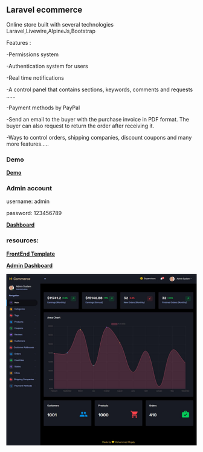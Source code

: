 ## Laravel ecommerce

Online store built with several technologies Laravel,Livewire,AlpineJs,Bootstrap

Features :

-Permissions system

-Authentication system for users

-Real time notifications

-A control panel that contains sections, keywords, comments and requests ......

-Payment methods by PayPal

-Send an email to the buyer with the purchase invoice in PDF format. The buyer can also request to return the order after receiving it.

-Ways to control orders, shipping companies, discount coupons and many more features.....

### Demo

**[Demo](https://mcommerce.mohammedmojaly.me)**

### Admin account

username: admin

password: 123456789

**[Dashboard](https://mcommerce.mohammedmojaly.me/admin/login)**

### resources:

**[FrontEnd Template](https://bootstrapious.com/p/boutique-bootstrap-e-commerce-template)**

**[Admin Dashboard](https://github.com/BootstrapDash/corona-free-dark-bootstrap-admin-template)**


<p align="center"><img src="https://raw.githubusercontent.com/Mohammed-Mojaly/laravel-ecommerce/master/admin.jpg"></p>
